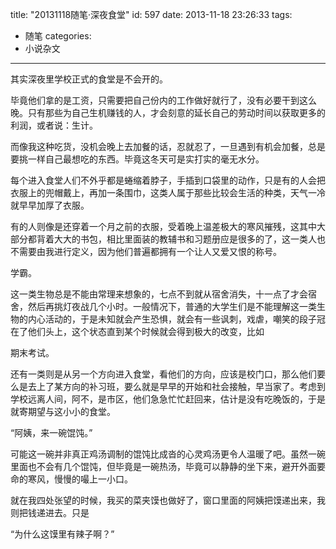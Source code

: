 title: "20131118随笔·深夜食堂"
id: 597
date: 2013-11-18 23:26:33
tags: 
- 随笔
categories: 
- 小说杂文
---

其实深夜里学校正式的食堂是不会开的。

毕竟他们拿的是工资，只需要把自己份内的工作做好就行了，没有必要干到这么晚。只有那些为自己生机赚钱的人，才会刻意的延长自己的劳动时间以获取更多的利润，或者说：生计。

而像我这种吃货，没机会晚上去加餐的话，忍就忍了，一旦遇到有机会加餐，总是要挑一样自己最想吃的东西。毕竟这冬天可是实打实的毫无水分。

每个进入食堂人们不外乎都是蜷缩着脖子，手插到口袋里的动作，只是有的人会把衣服上的兜帽戴上，再加一条围巾，这类人属于那些比较会生活的种类，天气一冷就早早加厚了衣服。

有的人则像是还穿着一个月之前的衣服，受着晚上温差极大的寒风摧残，这其中大部分都背着大大的书包，相比里面装的教辅书和习题册应是很多的了，这一类人也不需要由我进行定义，因为他们普遍都拥有一个让人又爱又恨的称号。

学霸。

这一类生物总是不能由常理来想象的，七点不到就从宿舍消失，十一点了才会宿舍，然后再挑灯夜战几个小时。一般情况下，普通的大学生们是不能理解这一类生物的内心活动的，于是未知就会产生恐惧，就会有一些讽刺，戏虐，嘲笑的段子冠在了他们头上，这个状态直到某个时候就会得到极大的改变，比如

期末考试。

还有一类则是从另一个方向进入食堂，看他们的方向，应该是校门口，那么他们要么是去上了某方向的补习班，要么就是早早的开始和社会接触，早当家了。考虑到学校远离人间，阿不，是市区，他们急急忙忙赶回来，估计是没有吃晚饭的，于是就寄期望与这小小的食堂。

“阿姨，来一碗馄饨。”

可能这一碗并非真正鸡汤调制的馄饨比成沓的心灵鸡汤更令人温暖了吧。虽然一碗里面也不会有几个馄饨，但毕竟是一碗热汤，毕竟可以静静的坐下来，避开外面要命的寒风，慢慢的嘬上一小口。

就在我四处张望的时候，我买的菜夹馍也做好了，窗口里面的阿姨把馍递出来，我则把钱递进去。只是

“为什么这馍里有辣子啊？”